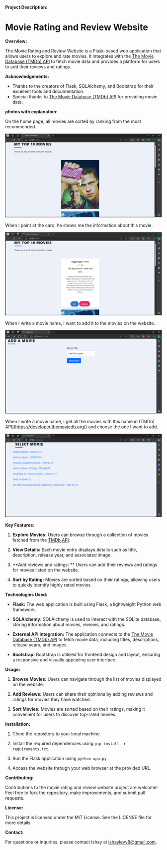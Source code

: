 **Project Description:**
# Movie Rating and Review Website
**Overview:**

The Movie Rating and Review Website is a Flask-based web application that allows users to explore and rate movies. It integrates with the [The Movie Database (TMDb) API](https://developer.themoviedb.org/) to fetch movie data and provides a platform for users to add their reviews and ratings.



**Acknowledgements:**

- Thanks to the creators of Flask, SQLAlchemy, and Bootstrap for their excellent tools and documentation.
- Special thanks to [The Movie Database (TMDb) API](https://developer.themoviedb.org/) for providing movie data.


**photos with explanation:**

On the home page, all movies are sorted by ranking from the most recommended

![front card](photos/Front_Card.PNG)



When I point at the card, he shows me the information about this movie.

![back card](photos/Back_Card.PNG)



When I write a movie name, I want to add it to the movies on the website.

![api results](photos/Add.PNG)



When I write a movie name, I get all the movies with this name in (TMDb) API](https://developer.themoviedb.org/) and choose the one I want to add.

![api results](photos/Api_Results.PNG)


**Key Features:**

1. **Explore Movies:** Users can browse through a collection of movies fetched from the [TMDb API](https://developer.themoviedb.org/).

2. **View Details:** Each movie entry displays details such as title, description, release year, and associated image.

3. **Add reviews and ratings: ** Users can add their reviews and ratings for movies listed on the website.

4. **Sort by Rating:** Movies are sorted based on their ratings, allowing users to quickly identify highly rated movies.

 
**Technologies Used:**

- **Flask:** The web application is built using Flask, a lightweight Python web framework.
  
- **SQLAlchemy:** SQLAlchemy is used to interact with the SQLite database, storing information about movies, reviews, and ratings.

- **External API Integration:** The application connects to the [The Movie Database (TMDb) API](https://developer.themoviedb.org/) to fetch movie data, including titles, descriptions, release years, and images.

- **Bootstrap:** Bootstrap is utilized for frontend design and layout, ensuring a responsive and visually appealing user interface.


**Usage:**

1. **Browse Movies:** Users can navigate through the list of movies displayed on the website.
  
2. **Add Reviews:** Users can share their opinions by adding reviews and ratings for movies they have watched.

3. **Sort Movies:** Movies are sorted based on their ratings, making it convenient for users to discover top-rated movies.


**Installation:**

1. Clone the repository to your local machine.
  
2. Install the required dependencies using `pip install -r requirements.txt`.

3. Run the Flask application using `python app.py`.

4. Access the website through your web browser at the provided URL.


**Contributing:**

Contributions to the movie rating and review website project are welcome! Feel free to fork the repository, make improvements, and submit pull requests.


**License:**

This project is licensed under the MIT License. See the LICENSE file for more details.


**Contact:**

For questions or inquiries, please contact Ishay at ishaylevy8@gmail.com.
